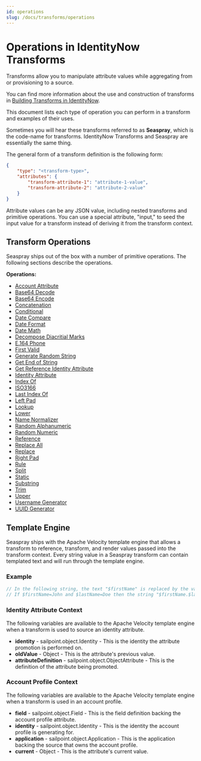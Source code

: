 ```yaml
---
id: operations
slug: /docs/transforms/operations
---
```

# Operations in IdentityNow Transforms

Transforms allow you to manipulate attribute values while aggregating from or provisioning to a source.

You can find more information about the use and construction of transforms in [Building Transforms in IdentityNow](../building_transforms/building_transforms.md#building-transforms-in-identitynow).

This document lists each type of operation you can perform in a transform and examples of their uses.

Sometimes you will hear these transforms referred to as **Seaspray**, which is the code-name for transforms. IdentityNow Transforms and Seaspray are essentially the same thing.

The general form of a transform definition is the following form:

```json
{
    "type": "<transform-type>",
    "attributes": {
        "transform-attribute-1": "attribute-1-value",
        "transform-attribute-2": "attribute-2-value"
    }
}
```

Attribute values can be any JSON value, including nested transforms and primitive operations. You can use a special attribute, "input," to seed the input value for a transform instead of deriving it from the transform context.

## Transform Operations

Seaspray ships out of the box with a number of primitive operations. The following sections describe the operations.

**Operations:**

* [Account Attribute](./operations/account_attribute.md)
* [Base64 Decode](./operations/base64_decode.md)
* [Base64 Encode](./operations/base64_encode.md)
* [Concatenation](./operations/concatenation.md)
* [Conditional](./operations/conditional.md)
* [Date Compare](./operations/date_compare.md)
* [Date Format](./operations/date_format.md)
* [Date Math](./operations/date_math.md)
* [Decompose Diacritial Marks](./operations/decompose_diacritical_marks.md)
* [E.164 Phone](./operations/e164_phone.md)
* [First Valid](./operations/first_valid.md)
* [Generate Random String](./operations/generate_random_string.md)
* [Get End of String](./operations/get_end_of_string.md)
* [Get Reference Identity Attribute](./operations/get_reference_identity_attribute.md)
* [Identity Attribute](./operations/identity_attribute.md)
* [Index Of](./operations/index_of.md)
* [ISO3166](./operations/iso_3166.md)
* [Last Index Of](./operations/last_index_of.md)
* [Left Pad](./operations/left_pad.md)
* [Lookup](./operations/lookup.md)
* [Lower](./operations/lower.md)
* [Name Normalizer](./operations/name_normalizer.md)
* [Random Alphanumeric](./operations/random_alphanumeric.md)
* [Random Numeric](./operations/random_numeric.md)
* [Reference](./operations/reference.md)
* [Replace All](./operations/replace_all.md)
* [Replace](./operations/replace.md)
* [Right Pad](./operations/right_pad.md)
* [Rule](./operations/rule.md)
* [Split](./operations/split.md)
* [Static](./operations/substring.md)
* [Substring](./operations/trim.md)
* [Trim](./operations/trim.md)
* [Upper](./operations/upper.md)
* [Username Generator](./operations/username_generator.md)
* [UUID Generator](./operations/uuid_generator.md)

## Template Engine

Seaspray ships with the Apache Velocity template engine that allows a transform to reference, transform, and render values passed into the transform context. Every string value in a Seaspray transform can contain templated text and will run through the template engine.

### Example

```javascript
// In the following string, the text "$firstName" is replaced by the value of firstName in the template context. The same goes for "$lastName".
// If $firstName=John and $lastName=Doe then the string "$firstName.$lastName" would render as "John.Doe"
```

### Identity Attribute Context

The following variables are available to the Apache Velocity template engine when a transform is used to source an identity attribute.

* **identity** - sailpoint.object.Identity - This is the identity the attribute promotion is performed on.
* **oldValue** - Object - This is the attribute's previous value.
* **attributeDefinition** - sailpoint.object.ObjectAttribute - This is the definition of the attribute being promoted.

### Account Profile Context

The following variables are available to the Apache Velocity template engine when a transform is used in an account profile.

* **field** - sailpoint.object.Field - This is the field definition backing the account profile attribute.
* **identity** - sailpoint.object.Identity - This is the identity the account profile is generating for.
* **application** - sailpoint.object.Application - This is the application backing the source that owns the account profile.
* **current** - Object - This is the attribute's current value.

